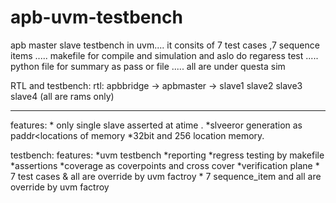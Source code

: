 # apb-uvm-testbench
apb master slave testbench in uvm....
it consits of  7 test cases ,7 sequence items .....
makefile  for compile and simulation  and aslo do regaress test .....
python file for summary as pass or file  .....
all are under questa sim  


RTL and testbench: 
rtl:
apbbridge -> apbmaster
          -> slave1  slave2 slave3  slave4 (all are rams only)
****
features:
    * only single slave asserted at atime .
    *slveeror generation as paddr<locations of memory
    *32bit and 256 location memory.

testbench:
  features:
    *uvm testbench
    *reporting
    *regress testing by makefile
    *assertions
    *coverage as coverpoints and cross cover
    *verification plane
    * 7 test cases  & all  are override by uvm factroy
    * 7 sequence_item and all are override by uvm factroy
    
    
    
      
